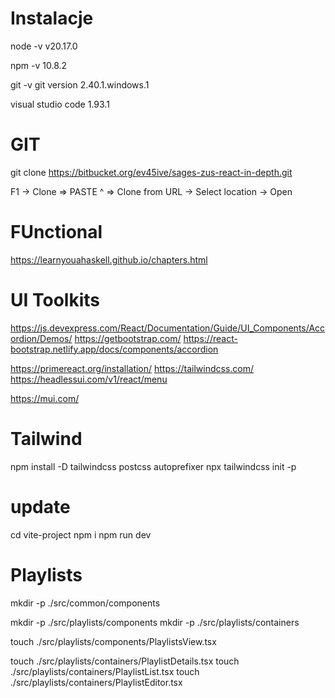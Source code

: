 # Instalacje 
node -v 
v20.17.0

npm -v 
10.8.2

git -v 
git version 2.40.1.windows.1

visual studio code 
1.93.1

# GIT
git clone https://bitbucket.org/ev45ive/sages-zus-react-in-depth.git

F1 -> Clone => PASTE ^ => Clone from URL -> Select location -> Open


# FUnctional 
https://learnyouahaskell.github.io/chapters.html


# UI Toolkits
https://js.devexpress.com/React/Documentation/Guide/UI_Components/Accordion/Demos/
https://getbootstrap.com/
https://react-bootstrap.netlify.app/docs/components/accordion

https://primereact.org/installation/
https://tailwindcss.com/
https://headlessui.com/v1/react/menu

https://mui.com/

# Tailwind

npm install -D tailwindcss postcss autoprefixer
npx tailwindcss init -p

# update
cd vite-project
npm i 
npm run dev


# Playlists

mkdir -p ./src/common/components

mkdir -p ./src/playlists/components
mkdir -p ./src/playlists/containers

touch ./src/playlists/components/PlaylistsView.tsx

touch ./src/playlists/containers/PlaylistDetails.tsx
touch ./src/playlists/containers/PlaylistList.tsx
touch ./src/playlists/containers/PlaylistEditor.tsx

